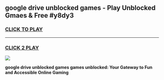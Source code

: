 
## google drive unblocked games - Play Unblocked Gmaes & Free #y8dy3
<h3>
<a href="https://news.freeplayer.one?title=google_drive_unblocked_games&ref=03M">CLICK TO PLAY</a></h3>
<hr>

<h3>
<a href="https://news.freeplayer.one?title=google_drive_unblocked_games&ref=03M">CLICK 2 PLAY</a>
  
</h3>

<a href="https://news.freeplayer.one?title=google_drive_unblocked_games&ref=03M"><img src="https://clearcache.store/games.png"></a>


**google drive unblocked games games unblocked: Your Gateway to Fun and Accessible Online Gaming**

